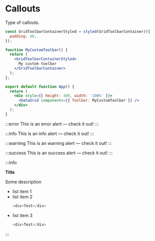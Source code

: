 # Callouts

<p class="description">Type of callouts.</p>

```jsx
const GridToolbarContainerStyled = styled(GridToolbarContainer)({
  padding: 40,
});

function MyCustomToolbar() {
  return (
    <GridToolbarContainerStyled>
      My custom toolbar
    </GridToolbarContainer>
  );
};

export default function App() {
  return (
    <div style={{ height: 400, width: '100%' }}>
      <DataGrid components={{ Toolbar: MyCustomToolbar }} />
    </div>
  );
}
```

:::error
This is an error alert — check it out!
:::

:::info
This is an info alert — check it out!
:::

:::warning
This is an warning alert — check it out!
:::

:::success
This is an success alert — check it out!
:::

:::info

**Title**

Some description

- list item 1
- list item 2
  ```js
  <div>Test</div>
  ```
- list item 3
  ```js
  <div>Test</div>
  ```

:::
